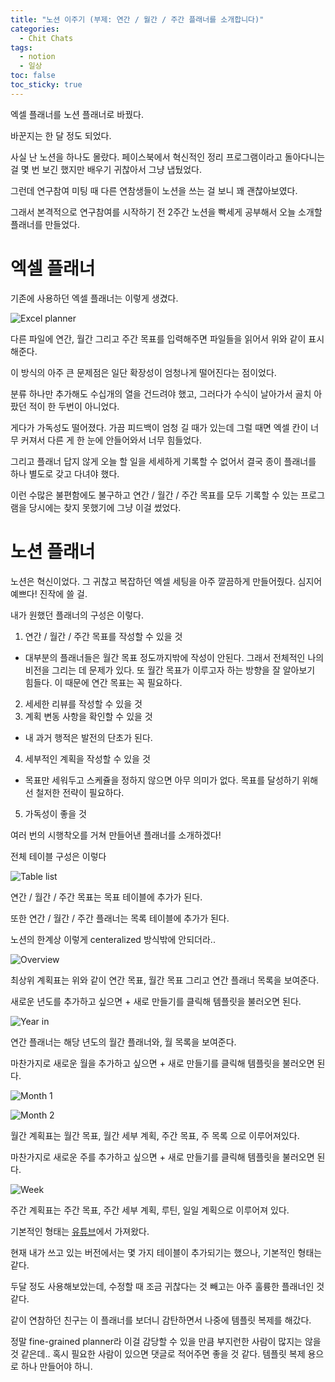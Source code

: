 ```yaml
---
title: "노션 이주기 (부제: 연간 / 월간 / 주간 플래너를 소개합니다)"
categories:
  - Chit Chats
tags:
  - notion
  - 일상
toc: false
toc_sticky: true
---
```


엑셀 플래너를 노션 플래너로 바꿨다.

바꾼지는 한 달 정도 되었다.

사실 난 노션을 하나도 몰랐다. 페이스북에서 혁신적인 정리 프로그램이라고 돌아다니는 걸 몇 번 보긴 했지만 배우기 귀찮아서 그냥 냅뒀었다.

그런데 연구참여 미팅 때 다른 연참생들이 노션을 쓰는 걸 보니 꽤 괜찮아보였다.

그래서 본격적으로 연구참여를 시작하기 전 2주간 노션을 빡세게 공부해서 오늘 소개할 플래너를 만들었다.

# 엑셀 플래너

기존에 사용하던 엑셀 플래너는 이렇게 생겼다.

![Excel planner][1] 

다른 파일에 연간, 월간 그리고 주간 목표를 입력해주면 파일들을 읽어서 위와 같이 표시해준다.

이 방식의 아주 큰 문제점은 일단 확장성이 엄청나게 떨어진다는 점이었다.

분류 하나만 추가해도 수십개의 열을 건드려야 했고, 그러다가 수식이 날아가서 골치 아팠던 적이 한 두번이 아니었다.

게다가 가독성도 떨어졌다. 가끔 피드백이 엄청 길 때가 있는데 그럴 때면 엑셀 칸이 너무 커져서 다른 게 한 눈에 안들어와서 너무 힘들었다.

그리고 플래너 답지 않게 오늘 할 일을 세세하게 기록할 수 없어서 결국 종이 플래너를 하나 별도로 갖고 다녀야 했다.

이런 수많은 불편함에도 불구하고 연간 / 월간 / 주간 목표를 모두 기록할 수 있는 프로그램을 당시에는 찾지 못했기에 그냥 이걸 썼었다.

# 노션 플래너

노션은 혁신이었다. 그 귀찮고 복잡하던 엑셀 세팅을 아주 깔끔하게 만들어줬다. 심지어 예쁘다! 진작에 쓸 걸.

내가 원했던 플래너의 구성은 이렇다.

1. 연간 / 월간 / 주간 목표를 작성할 수 있을 것
  - 대부분의 플래너들은 월간 목표 정도까지밖에 작성이 안된다. 그래서 전체적인 나의 비전을 그리는 데 문제가 있다. 또 월간 목표가 이루고자 하는 방향을 잘 알아보기 힘들다. 이 때문에 연간 목표는 꼭 필요하다.
2. 세세한 리뷰를 작성할 수 있을 것
3. 계획 변동 사항을 확인할 수 있을 것
  - 내 과거 행적은 발전의 단초가 된다.
4. 세부적인 계획을 작성할 수 있을 것
  - 목표만 세워두고 스케쥴을 정하지 않으면 아무 의미가 없다. 목표를 달성하기 위해선 철저한 전략이 필요하다.
5. 가독성이 좋을 것

여러 번의 시행착오를 거쳐 만들어낸 플래너를 소개하겠다!

전체 테이블 구성은 이렇다

![Table list][2]

연간 / 월간 / 주간 목표는 목표 테이블에 추가가 된다.

또한 연간 / 월간 / 주간 플래너는 목록 테이블에 추가가 된다.

노션의 한계상 이렇게 centeralized 방식밖에 안되더라..

![Overview][3]

최상위 계획표는 위와 같이 연간 목표, 월간 목표 그리고 연간 플래너 목록을 보여준다.

새로운 년도를 추가하고 싶으면 + 새로 만들기를 클릭해 템플릿을 불러오면 된다.

![Year in][4]

연간 플래너는 해당 년도의 월간 플래너와, 월 목록을 보여준다.

마찬가지로 새로운 월을 추가하고 싶으면 + 새로 만들기를 클릭해 템플릿을 불러오면 된다.

![Month 1][5]

![Month 2][6]

월간 계획표는 월간 목표, 월간 세부 계획, 주간 목표, 주 목록 으로 이루어져있다.

마찬가지로 새로운 주를 추가하고 싶으면 + 새로 만들기를 클릭해 템플릿을 불러오면 된다.

![Week][7]

주간 계획표는 주간 목표, 주간 세부 계획, 루틴, 일일 계획으로 이루어져 있다.

기본적인 형태는 [유튜브](https://www.youtube.com/watch?v=rgRRgnJj2p0)에서 가져왔다.

현재 내가 쓰고 있는 버전에서는 몇 가지 테이블이 추가되기는 했으나, 기본적인 형태는 같다.

두달 정도 사용해보았는데, 수정할 때 조금 귀찮다는 것 빼고는 아주 훌륭한 플래너인 것 같다.

같이 연참하던 친구는 이 플래너를 보더니 감탄하면서 나중에 템플릿 복제를 해갔다.

정말 fine-grained planner라 이걸 감당할 수 있을 만큼 부지런한 사람이 많지는 않을 것 같은데.. 혹시 필요한 사람이 있으면 댓글로 적어주면 좋을 것 같다. 템플릿 복제 용으로 하나 만들어야 하니.

[1]: /assets/chit-chat/notion/excel.png
[2]: /assets/chit-chat/notion/list.png
[3]: /assets/chit-chat/notion/year.png
[4]: /assets/chit-chat/notion/year_in.png
[5]: /assets/chit-chat/notion/month.png
[6]: /assets/chit-chat/notion/month_2.png
[7]: /assets/chit-chat/notion/week.png